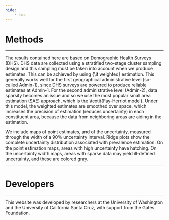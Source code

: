 ```yaml
---
hide:
    - toc
---
```


# Methods
---
The results contained here are based on Demographic Health Surveys (DHS). DHS data are collected using a stratified two-stage cluster sampling design and this sampling must be taken into account when we produce estimates. This can be achieved by using {\it weighted} estimation. This generally works well for the first geographical administrative level (so-called Admin-1), since DHS surveys are powered to produce reliable estimates at Admin-1. For the second administrative level  (Admin-2), data sparsity becomes an issue and so we use the most popular small area estimation (SAE) approach, which is the \textit{Fay-Herriot model}. Under this model, the weighted estimates are smoothed over space, which increases the precision of estimation (reduces uncertainty) in each constituent area, because the data from neighboring areas are aiding in the estimation.

We include maps of point estimates, and of the uncertainty, measured through the width of a 90\% uncertainty interval.  Ridge plots show the complete uncertainty distribution associated with prevalence estimation. On the point estimation maps, areas with high uncertainty have hatching. On the uncertainty width maps, areas with sparse data may yield ill-defined uncertainty, and these are colored gray.

---

# Developers
---
This website was developed by researchers at the University of Washington and the University of California Santa Cruz, with support from the Gates Foundation.